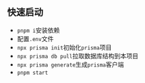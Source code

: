 ## 快速启动
- `pnpm i`安装依赖
- 配置`.env`文件
- `npx prisma init`初始化`prisma`项目
- `npx prisma db pull`拉取数据库结构到本项目
- `npx prisma generate`生成`prisma`客户端
- `pnpm start`